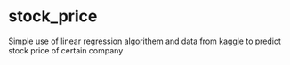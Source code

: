 # stock_price

Simple use of linear regression algorithem and data from kaggle to predict stock price of certain company
